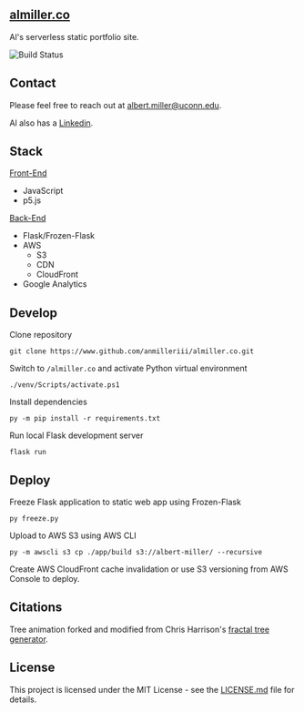 ## [almiller.co](https://www.almiller.co)

Al's serverless static portfolio site.

![Build Status](https://travis-ci.org/almiller/UtilityBehaviors.png)

## Contact

Please feel free to reach out at [albert.miller@uconn.edu](mailto::albert.miller@uconn.edu).

Al also has a [Linkedin](https://www.linkedin.com/al-miller/).

## Stack

<u>Front-End</u>

- JavaScript
- p5.js

<u>Back-End</u>

- Flask/Frozen-Flask
- AWS
    - S3
    - CDN
    - CloudFront
- Google Analytics

## Develop

Clone repository

`git clone https://www.github.com/anmilleriii/almiller.co.git`

Switch to `/almiller.co` and activate Python virtual environment

`./venv/Scripts/activate.ps1`

Install dependencies

`py -m pip install -r requirements.txt`

Run local Flask development server

`flask run`

## Deploy

Freeze Flask application to static web app using Frozen-Flask

`py freeze.py`

Upload to AWS S3 using AWS CLI

`py -m awscli s3 cp ./app/build s3://albert-miller/ --recursive`

Create AWS CloudFront cache invalidation or use S3 versioning from AWS Console to deploy.

## Citations

Tree animation forked and modified from Chris Harrison's [fractal tree generator](https://github.com/someuser-321/TreeGenerator).

## License

This project is licensed under the MIT License - see the [LICENSE.md](LICENSE.md) file for details.